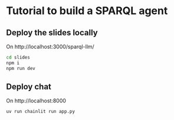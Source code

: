 # Tutorial to build a SPARQL agent

## Deploy the slides locally

On http://localhost:3000/sparql-llm/

```sh
cd slides
npm i
npm run dev
```

## Deploy chat

On http://localhost:8000

```sh
uv run chainlit run app.py
```
